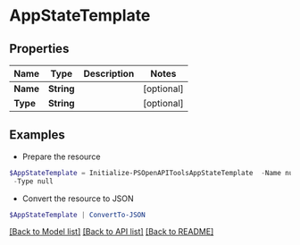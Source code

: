 # AppStateTemplate
## Properties

Name | Type | Description | Notes
------------ | ------------- | ------------- | -------------
**Name** | **String** |  | [optional] 
**Type** | **String** |  | [optional] 

## Examples

- Prepare the resource
```powershell
$AppStateTemplate = Initialize-PSOpenAPIToolsAppStateTemplate  -Name null `
 -Type null
```

- Convert the resource to JSON
```powershell
$AppStateTemplate | ConvertTo-JSON
```

[[Back to Model list]](../README.md#documentation-for-models) [[Back to API list]](../README.md#documentation-for-api-endpoints) [[Back to README]](../README.md)


